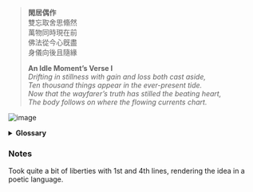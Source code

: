 > **閑居偶作**  
> 雙忘取舍思翛然  
> 萬物同時現在前  
> 佛法從今心旣盡  
> 身儀向後且隨緣  
>
> **An Idle Moment’s Verse I**  
> *Drifting in stillness with gain and loss both cast aside,*  
> *Ten thousand things appear in the ever-present tide.*  
> *Now that the wayfarer’s truth has stilled the beating heart,*  
> *The body follows on where the flowing currents chart.*

![image](https://github.com/user-attachments/assets/9657f4f5-cdc1-404a-add8-b0deb956bb94)

<details>
<summary><strong>Glossary</strong></summary>

#### Name
| 閑 | 居 | 偶 | 作 |
|----|----|----|----|
| xián | jū | ǒu | zuò |
| かん | きょ | ぐう | さく |
| kan | kyo | gū | saku |
| leisure | dwelling | occasional | composition |

#### Line 1
| 雙 | 忘 | 取 | 舍 | 思 | 翛 | 然 |
|----|----|----|----|----|----|----|
| shuāng | wàng | qǔ | shě | sī | xiāo | rán |
| そう | ぼう | しゅ | しゃ | し | しょう | ぜん |
| sō | bō | shu | sha | shi | shō | zen |
| both | forget | take | discard | thought | carefree | thus |

#### Line 2
| 萬 | 物 | 同 | 時 | 現 | 在 | 前 |
|----|----|----|----|----|----|----|
| wàn | wù | tóng | shí | xiàn | zài | qián |
| ばん | ぶつ | どう | じ | げん | ざい | ぜん |
| ban | butsu | dō | ji | gen | zai | zen |
| myriad | things | together | time | present | exist | before |

#### Line 3
| 佛 | 法 | 從 | 今 | 心 | 旣 | 盡 |
|----|----|----|----|----|----|----|
| fó | fǎ | cóng | jīn | xīn | jì | jìn |
| ぶつ | ほう | じゅう | こん | しん | き | じん |
| butsu | hō | jū | kon | shin | ki | jin |
| Buddha | Dharma | from | now | mind | already | exhausted |

#### Line 4
| 身 | 儀 | 向 | 後 | 且 | 隨 | 緣 |
|----|----|----|----|----|----|----|
| shēn | yí | xiàng | hòu | qiě | suí | yuán |
| しん | ぎ | こう | ご | しょ | ずい | えん |
| shin | gi | kō | go | sho | zui | en |
| body | conduct | toward | after | and | follow | condition |

</details>

### Notes

Took quite a bit of liberties with 1st and 4th lines, rendering the idea in a poetic language.
